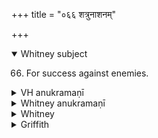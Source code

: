 +++
title = "०६६ शत्रुनाशनम्"

+++
<details open><summary>Whitney subject</summary>

66. For success against enemies.
</details>


<details><summary>VH anukramaṇī</summary>

शत्रुनाशनम्।  
१-३ अथर्वा। इन्द्रः। अनुष्टुप्, १ त्रिष्टुप्।
</details>

<details><summary>Whitney anukramaṇī</summary>

[Atharvan (?).—cāndram utāi ”ndram, ānuṣṭubham: 1. triṣṭubh.]
</details>



<details><summary>Whitney</summary>

### Comment
Found also in Ppp. xix. ⌊but confused with h. 65⌋. Used by Kāuś. (14. 7) in a battle rite with the preceding hymn, which see; and reckoned to the aparājita gaṇa.


### Translations
Translated: Ludwig, p. 372; Griffith, i. 281.
</details>

<details><summary>Griffith</summary>

A charm for the destruction and plunder of enemies
</details>
